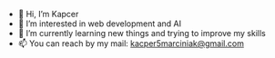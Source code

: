 - 👋 Hi, I’m Kapcer 
- 👀 I’m interested in web development and AI
- 🌱 I’m currently learning new things and trying to improve my skills
- 📫 You can reach by my mail: kacper5marciniak@gmail.com

